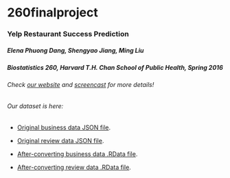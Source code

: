 # 260finalproject

### Yelp Restaurant Success Prediction

##### Elena Phuong Dang, Shengyao Jiang, Ming Liu
##### Biostatistics 260, Harvard T.H. Chan School of Public Health, Spring 2016

###### Check [our website](https://sites.google.com/a/mail.harvard.edu/yelp-restaurant-success-prediction/) and [screencast](https://youtu.be/YXTV23VbUjM) for more details!

###### Our dataset is here:
* [Original business data JSON file](https://www.dropbox.com/sh/nnfth7aqy5sfzc3/AACI90MHBGRSEOzqddT0Bsa0a/yelp_academic_dataset_business.json?dl=0).

* [Original review data JSON file](https://www.dropbox.com/sh/nnfth7aqy5sfzc3/AADf6QbvzVK7STvPBlAYXBcQa/yelp_academic_dataset_review.json?dl=0).

* [After-converting business data .RData file](https://www.dropbox.com/s/5ypu3qwfmz7rna3/business.RData?dl=0).

* [After-converting review data .RData file](https://www.dropbox.com/s/6v19tbrjvoo6av2/review.RData?dl=0).
